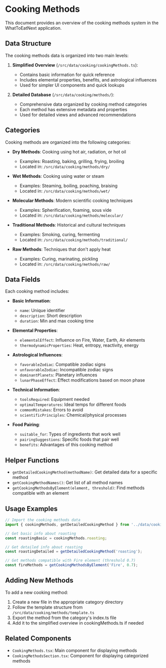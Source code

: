 # Cooking Methods

This document provides an overview of the cooking methods system in the
WhatToEatNext application.

## Data Structure

The cooking methods data is organized into two main levels:

1. **Simplified Overview** (`/src/data/cooking/cookingMethods.ts`):
   - Contains basic information for quick reference
   - Includes elemental properties, benefits, and astrological influences
   - Used for simpler UI components and quick lookups

2. **Detailed Database** (`/src/data/cooking/methods/`):
   - Comprehensive data organized by cooking method categories
   - Each method has extensive metadata and properties
   - Used for detailed views and advanced recommendations

## Categories

Cooking methods are organized into the following categories:

- **Dry Methods**: Cooking using hot air, radiation, or hot oil
  - Examples: Roasting, baking, grilling, frying, broiling
  - Located in: `/src/data/cooking/methods/dry/`

- **Wet Methods**: Cooking using water or steam
  - Examples: Steaming, boiling, poaching, braising
  - Located in: `/src/data/cooking/methods/wet/`

- **Molecular Methods**: Modern scientific cooking techniques
  - Examples: Spherification, foaming, sous vide
  - Located in: `/src/data/cooking/methods/molecular/`

- **Traditional Methods**: Historical and cultural techniques
  - Examples: Smoking, curing, fermenting
  - Located in: `/src/data/cooking/methods/traditional/`

- **Raw Methods**: Techniques that don't apply heat
  - Examples: Curing, marinating, pickling
  - Located in: `/src/data/cooking/methods/raw/`

## Data Fields

Each cooking method includes:

- **Basic Information**:
  - `name`: Unique identifier
  - `description`: Short description
  - `duration`: Min and max cooking time

- **Elemental Properties**:
  - `elementalEffect`: Influence on Fire, Water, Earth, Air elements
  - `thermodynamicProperties`: Heat, entropy, reactivity, energy

- **Astrological Influences**:
  - `favorableZodiac`: Compatible zodiac signs
  - `unfavorableZodiac`: Incompatible zodiac signs
  - `dominantPlanets`: Planetary influences
  - `lunarPhaseEffect`: Effect modifications based on moon phase

- **Technical Information**:
  - `toolsRequired`: Equipment needed
  - `optimalTemperatures`: Ideal temps for different foods
  - `commonMistakes`: Errors to avoid
  - `scientificPrinciples`: Chemical/physical processes

- **Food Pairing**:
  - `suitable_for`: Types of ingredients that work well
  - `pairingSuggestions`: Specific foods that pair well
  - `benefits`: Advantages of this cooking method

## Helper Functions

- `getDetailedCookingMethod(methodName)`: Get detailed data for a specific
  method
- `getCookingMethodNames()`: Get list of all method names
- `getCookingMethodsByElement(element, threshold)`: Find methods compatible with
  an element

## Usage Examples

```typescript
// Import the cooking methods data
import { cookingMethods, getDetailedCookingMethod } from '../data/cooking/cookingMethods';

// Get basic info about roasting
const roastingBasic = cookingMethods.roasting;

// Get detailed info about roasting
const roastingDetailed = getDetailedCookingMethod('roasting');

// Get methods compatible with Fire element (threshold 0.7)
const fireMethods = getCookingMethodsByElement('Fire', 0.7);
```

## Adding New Methods

To add a new cooking method:

1. Create a new file in the appropriate category directory
2. Follow the template structure from `/src/data/cooking/methods/template.ts`
3. Export the method from the category's index.ts file
4. Add it to the simplified overview in cookingMethods.ts if needed

## Related Components

- `CookingMethods.tsx`: Main component for displaying methods
- `CookingMethodsSection.tsx`: Component for displaying categorized methods
